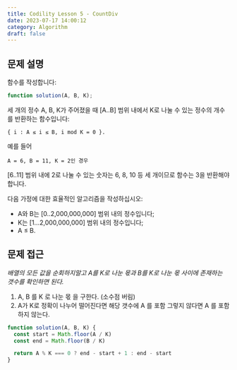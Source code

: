 ```yaml
---
title: Codility Lesson 5 - CountDiv
date: 2023-07-17 14:00:12
category: Algorithm
draft: false
---
```


## 문제 설명

함수를 작성합니다:

```javascript
function solution(A, B, K);
```

세 개의 정수 A, B, K가 주어졌을 때 [A..B] 범위 내에서 K로 나눌 수 있는 정수의 개수를 반환하는 함수입니다:

```
{ i : A ≤ i ≤ B, i mod K = 0 }.
```

예를 들어

```
A = 6, B = 11, K = 2인 경우
```

[6..11] 범위 내에 2로 나눌 수 있는 숫자는 6, 8, 10 등 세 개이므로 함수는 3을 반환해야 합니다.

다음 가정에 대한 효율적인 알고리즘을 작성하십시오:

- A와 B는 [0..2,000,000,000] 범위 내의 정수입니다;
- K는 [1...2,000,000,000] 범위 내의 정수입니다;
- A ≤ B.

## 문제 접근

_배열의 모든 값을 순회하지말고 A를 K로 나눈 몫과 B를 K로 나눈 몫 사이에 존재하는 갯수를 확인하면 된다._

1. A, B 를 K 로 나눈 몫 을 구한다. (소수점 버림)
2. A가 K로 정확이 나누어 떨어진다면 해당 갯수에 A 를 포함 그렇지 않다면 A 를 포함하지 않는다.

```javascript
function solution(A, B, K) {
  const start = Math.floor(A / K)
  const end = Math.floor(B / K)

  return A % K === 0 ? end - start + 1 : end - start
}
```
